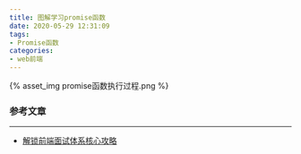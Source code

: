 ```yaml
---
title: 图解学习promise函数
date: 2020-05-29 12:31:09
tags:
- Promise函数
categories: 
- web前端
---
```




{% asset_img promise函数执行过程.png %}


### 参考文章
---
* [解锁前端面试体系核心攻略 ](https://www.imooc.com/read/70/article/1790)

